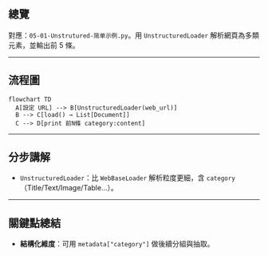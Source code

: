 ## 總覽

對應：`05-01-Unstrutured-简单示例.py`。用 `UnstructuredLoader` 解析網頁為多類元素，並輸出前 5 條。

---

## 流程圖

```mermaid
flowchart TD
  A[設定 URL] --> B[UnstructuredLoader(web_url)]
  B --> C[load() → List[Document]]
  C --> D[print 前N條 category:content]
```

---

## 分步講解

- `UnstructuredLoader`：比 `WebBaseLoader` 解析粒度更細，含 `category`（Title/Text/Image/Table...）。

---

## 關鍵點總結

- **結構化維度**：可用 `metadata["category"]` 做後續分組與抽取。


